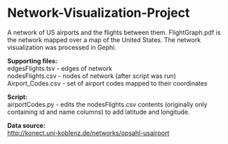 # Network-Visualization-Project
A network of US airports and the flights between them. FlightGraph.pdf is the network mapped over a map of the United States. The network visualization was processed in Gephi.

<b>Supporting files:</b><br>
edgesFlights.tsv - edges of network<br>
nodesFlights.csv - nodes of network (after script was run)<br>
Airport_Codes.csv - set of airport codes mapped to their coordinates<br>

<b>Script:</b><br>
airportCodes.py - edits the nodesFlights.csv contents (originally only containing id and name columns) to add latitude and longitude.<br>

<b>Data source:</b><br>
http://konect.uni-koblenz.de/networks/opsahl-usairport

